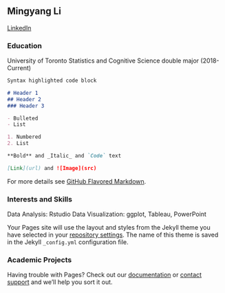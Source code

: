 ## Mingyang Li
[LinkedIn](https://github.com/samlmy/DigitalCV/edit/main/README.md)

### Education
University of Toronto Statistics and Cognitive Science double major (2018-Current)

```markdown
Syntax highlighted code block

# Header 1
## Header 2
### Header 3

- Bulleted
- List

1. Numbered
2. List

**Bold** and _Italic_ and `Code` text

[Link](url) and ![Image](src)
```

For more details see [GitHub Flavored Markdown](https://guides.github.com/features/mastering-markdown/).

### Interests and Skills
Data Analysis: Rstudio
Data Visualization: ggplot, Tableau, PowerPoint

Your Pages site will use the layout and styles from the Jekyll theme you have selected in your [repository settings](https://github.com/samlmy/DigitalCV/settings). The name of this theme is saved in the Jekyll `_config.yml` configuration file.

### Academic Projects


Having trouble with Pages? Check out our [documentation](https://docs.github.com/categories/github-pages-basics/) or [contact support](https://support.github.com/contact) and we’ll help you sort it out.
